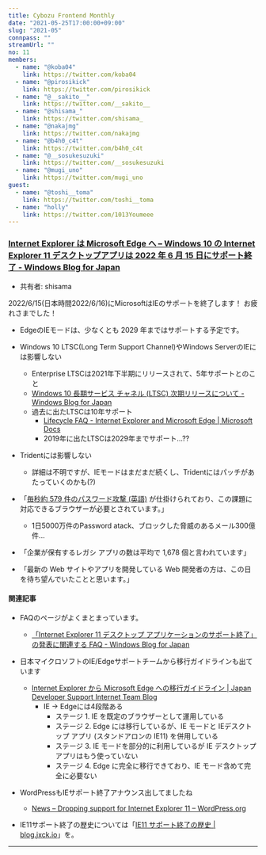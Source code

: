 ```yaml
---
title: Cybozu Frontend Monthly
date: "2021-05-25T17:00:00+09:00"
slug: "2021-05"
connpass: ""
streamUrl: ""
no: 11
members:
  - name: "@koba04"
    link: https://twitter.com/koba04
  - name: "@pirosikick"
    link: https://twitter.com/pirosikick
  - name: "@__sakito__"
    link: https://twitter.com/__sakito__
  - name: "@shisama_"
    link: https://twitter.com/shisama_
  - name: "@nakajmg"
    link: https://twitter.com/nakajmg
  - name: "@b4h0_c4t"
    link: https://twitter.com/b4h0_c4t
  - name: "@__sosukesuzuki"
    link: https://twitter.com/__sosukesuzuki
  - name: "@mugi_uno"
    link: https://twitter.com/mugi_uno
guest:
  - name: "@toshi__toma"
    link: https://twitter.com/toshi__toma
  - name: "holly"
    link: https://twitter.com/1013Youmeee
---
```


### [Internet Explorer は Microsoft Edge へ – Windows 10 の Internet Explorer 11 デスクトップアプリは 2022 年 6 月 15 日にサポート終了 - Windows Blog for Japan](https://blogs.windows.com/japan/2021/05/19/the-future-of-internet-explorer-on-windows-10-is-in-microsoft-edge/)

- 共有者: shisama

2022/6/15(日本時間2022/6/16)にMicrosoftはIEのサポートを終了します！
お疲れさまでした！

- EdgeのIEモードは、少なくとも 2029 年まではサポートする予定です。

- Windows 10 LTSC(Long Term Support Channel)やWindows ServerのIEには影響しない
  - Enterprise LTSCは2021年下半期にリリースされて、5年サポートとのこと
  - [Windows 10 長期サービス チャネル (LTSC) 次期リリースについて - Windows Blog for Japan](https://blogs.windows.com/japan/2021/02/25/the-next-windows-10-long-term-servicing-channel-ltsc-release/)
  - 過去に出たLTSCは10年サポート
    - [Lifecycle FAQ - Internet Explorer and Microsoft Edge | Microsoft Docs](https://docs.microsoft.com/en-us/lifecycle/faq/internet-explorer-microsoft-edge)
    - 2019年に出たLTSCは2029年までサポート...??
- Tridentには影響しない
  - 詳細は不明ですが、IEモードはまだまだ続くし、Tridentにはパッチがあたっていくのかも(?)
- 「[毎秒約 579 件のパスワード攻撃 (英語)](https://www.microsoft.com/security/blog/2021/05/12/securing-a-new-world-of-hybrid-work-what-to-know-and-what-to-do/) が仕掛けられており、この課題に対応できるブラウザーが必要とされています。」
  - 1日5000万件のPassword atack、ブロックした脅威のあるメール300億件...
- 「企業が保有するレガシ アプリの数は平均で 1,678 個と言われています」
- 「最新の Web サイトやアプリを開発している Web 開発者の方は、この日を待ち望んでいたことと思います。」

#### 関連記事
- FAQのページがよくまとまっています。
  - [「Internet Explorer 11 デスクトップ アプリケーションのサポート終了」の発表に関連する FAQ - Windows Blog for Japan](https://blogs.windows.com/japan/2021/05/19/internet-explorer-11-desktop-app-retirement-faq/)

- 日本マイクロソフトのIE/Edgeサポートチームから移行ガイドラインも出ています
  - [Internet Explorer から Microsoft Edge への移行ガイドライン | Japan Developer Support Internet Team Blog](https://jpdsi.github.io/blog/internet-explorer-microsoft-edge/guidelines-for-migrating-from-ie-to-microsoft-edge/)
    - IE -> Edgeには4段階ある
      - ステージ 1. IE を既定のブラウザーとして運用している
      - ステージ 2. Edge には移行しているが、IE モードと IEデスクトップ アプリ (スタンドアロンの IE11) を併用している
      - ステージ 3. IE モードを部分的に利用しているが IE デスクトップ アプリはもう使っていない
      - ステージ 4. Edge に完全に移行できており、IE モード含めて完全に必要ない

- WordPressもIEサポート終了アナウンス出してましたね
  - [News – Dropping support for Internet Explorer 11 – WordPress.org](https://wordpress.org/news/2021/05/dropping-support-for-internet-explorer-11/)

- IE11サポート終了の歴史については「[IE11 サポート終了の歴史 | blog.jxck.io](https://blog.jxck.io/entries/2021-05-11/end-of-ie.html)」を。

---
